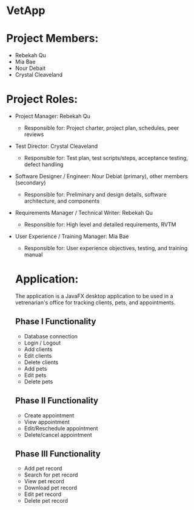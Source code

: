 # VetApp

# Project Members:
- Rebekah Qu
- Mia Bae
- Nour Debait
- Crystal Cleaveland

# Project Roles:
- Project Manager: Rebekah Qu
  - Responsible for: Project charter, project plan, schedules, peer reviews
- Test Director: Crystal Cleaveland
  - Responsible for: Test plan, test scripts/steps, acceptance testing, defect handling
- Software Designer / Engineer: Nour Debiat (primary), other members (secondary)
  - Responsible for: Preliminary and design details, software architecture, and components
- Requirements Manager / Technical Writer: Rebekah Qu
  - Responsible for: High level and detailed requirements, RVTM
- User Experience / Training Manager: Mia Bae
  - Responsible for: User experience objectives, testing, and training manual
  
  # Application:
  The application is a JavaFX desktop application to be used in a vetrenarian's office for tracking clients, pets, and appointments.
  
  ## Phase I Functionality
  - Database connection
  - Login / Logout
  - Add clients
  - Edit clients
  - Delete clients
  - Add pets 
  - Edit pets
  - Delete pets
  
  ## Phase II Functionality
  - Create appointment
  - View appointment
  - Edit/Reschedule appointment
  - Delete/cancel appointment
  
  ## Phase III Functionality
  - Add pet record
  - Search for pet record
  - View pet record
  - Download pet record
  - Edit pet record
  - Delete pet record
